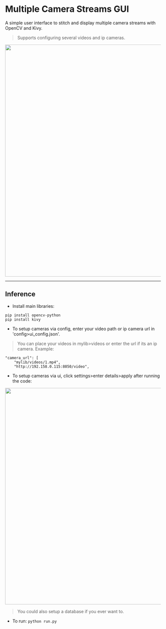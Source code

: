 # Multiple Camera Streams GUI
A simple user interface to stitch and display multiple camera streams with OpenCV and Kivy.

> Supports configuring several videos and ip cameras.

<div align="center">
<img src=mylib/misc/demo.gif?raw=true "demo" width=750 >
</div>

---

## Inference

- Install main libraries:
```
pip install opencv-python
pip install kivy
```
- To setup cameras via config, enter your video path or ip camera url in 'config>ui_config.json'.

> You can place your videos in mylib>videos or enter the url if its an ip camera. Example:

```
"camera_url": [
    "mylib/videos/1.mp4",
    "http://192.158.0.115:8050/video",
```
- To setup cameras via ui, click settings>enter details>apply after running the code:

<div align="center">
<img src=mylib/misc/settings.png?raw=true "settings" width=700 >
</div>

> You could also setup a database if you ever want to.

- To run: ``` python run.py ```

